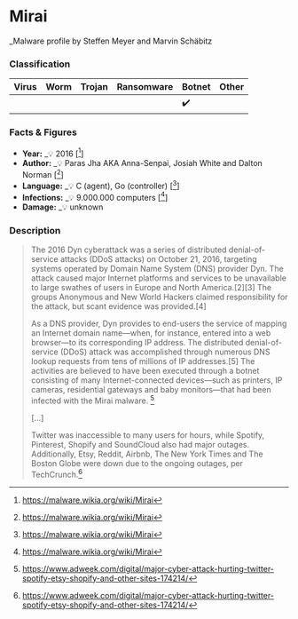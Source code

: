 # Mirai

_Malware profile by Steffen Meyer and Marvin Schäbitz

### Classification

| Virus              | Worm               | Trojan             | Ransomware         | Botnet             | Other                                   |
|:-------------------|:-------------------|:-------------------|:-------------------|:-------------------|:----------------------------------------|
|  |  |  |  | :heavy_check_mark: | 
### Facts & Figures

* **Year:** _:bulb: 2016 \[[^1]\]
* **Author:** _:bulb: Paras Jha AKA Anna-Senpai, Josiah White and Dalton Norman \[[^1]\]
* **Language:** _:bulb: C (agent), Go (controller) \[[^1]\]
* **Infections:** _:bulb: 9.000.000 computers \[[^1]\]
* **Damage:** _:bulb: unknown

### Description

>The 2016 Dyn cyberattack was a series of distributed denial-of-service attacks (DDoS attacks) on October 21, 2016, targeting systems operated by Domain Name System (DNS) provider Dyn. The attack caused major Internet platforms and services to be unavailable to large swathes of users in Europe and North America.[2][3] The groups Anonymous and New World Hackers claimed responsibility for the attack, but scant evidence was provided.[4]
>
>As a DNS provider, Dyn provides to end-users the service of mapping an Internet domain name—when, for instance, entered into a web browser—to its corresponding IP address. The distributed denial-of-service (DDoS) attack was accomplished through numerous DNS lookup requests from tens of millions of IP addresses.[5] The activities are believed to have been executed through a botnet consisting of many Internet-connected devices—such as printers, IP cameras, residential gateways and baby monitors—that had been infected with the Mirai malware. [^2]
>
> \[...\]
> 
> Twitter was inaccessible to many users for hours, while Spotify, Pinterest, Shopify and SoundCloud also had major outages. Additionally, Etsy, Reddit, Airbnb, The New York Times and The Boston Globe were down due to the ongoing outages, per TechCrunch.[^2]

[^1]: https://malware.wikia.org/wiki/Mirai
[^2]: https://www.adweek.com/digital/major-cyber-attack-hurting-twitter-spotify-etsy-shopify-and-other-sites-174214/
[^3]: https://en.wikipedia.org/wiki/2016_Dyn_cyberattack
